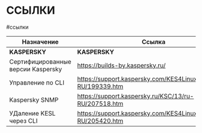 # ССЫЛКИ
#ссылки 

| Назначение                         | Ссылка                          |
| ----------------------------------| ------------------------------- |
| **KASPERSKY**                     |**KASPERSKY**|
| Сертифицированные версии Kaspersky | https://builds-by.kaspersky.ru/ |
| Управление по CLI |https://support.kaspersky.com/KES4Linux/11.2.0/ru-RU/199339.htm|
| Kaspersky SNMP |https://support.kaspersky.ru/KSC/13/ru-RU/207518.htm |
| УДаление KESL через CLI | https://support.kaspersky.com/KES4Linux/11.2.0/ru-RU/205420.htm |
